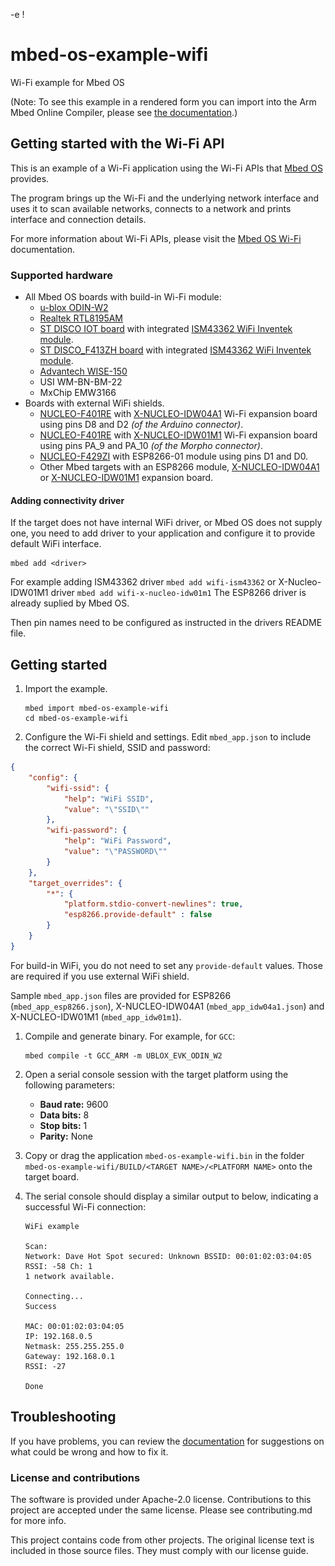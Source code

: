 -e \![](./resources/official_armmbed_example_badge.png)
# mbed-os-example-wifi #

Wi-Fi example for Mbed OS

(Note: To see this example in a rendered form you can import into the Arm Mbed Online Compiler, please see [the documentation](https://os.mbed.com/docs/mbed-os/latest/apis/wi-fi.html#wi-fi-example).)

## Getting started with the Wi-Fi API ##

This is an example of a Wi-Fi application using the Wi-Fi APIs that [Mbed OS](https://github.com/ARMmbed/mbed-os) provides.

The program brings up the Wi-Fi and the underlying network interface and uses it to scan available networks, connects to a network and prints interface and connection details.

For more information about Wi-Fi APIs, please visit the [Mbed OS Wi-Fi](https://os.mbed.com/docs/latest/reference/wi-fi.html) documentation.

### Supported hardware ###

* All Mbed OS boards with build-in Wi-Fi module:
    * [u-blox ODIN-W2](https://os.mbed.com/platforms/ublox-EVK-ODIN-W2/)
    * [Realtek RTL8195AM](https://os.mbed.com/platforms/REALTEK-RTL8195AM/)
    * [ST DISCO IOT board](https://os.mbed.com/platforms/ST-Discovery-L475E-IOT01A/) with integrated [ISM43362 WiFi Inventek module](https://github.com/ARMmbed/wifi-ism43362).
    * [ST DISCO_F413ZH board](https://os.mbed.com/platforms/ST-Discovery-F413H/) with integrated [ISM43362 WiFi Inventek module](https://github.com/ARMmbed/wifi-ism43362).
    * [Advantech WISE-150](https://os.mbed.com/modules/advantech-wise-1530/)
    * USI WM-BN-BM-22
    * MxChip EMW3166
* Boards with external WiFi shields.
    * [NUCLEO-F401RE](https://os.mbed.com/platforms/ST-Nucleo-F401RE/) with [X-NUCLEO-IDW04A1](http://www.st.com/content/st_com/en/products/ecosystems/stm32-open-development-environment/stm32-nucleo-expansion-boards/stm32-ode-connect-hw/x-nucleo-idw04a1.html) Wi-Fi expansion board using pins D8 and D2 _(of the Arduino connector)_.
    * [NUCLEO-F401RE](https://os.mbed.com/platforms/ST-Nucleo-F401RE/) with [X-NUCLEO-IDW01M1](https://os.mbed.com/components/X-NUCLEO-IDW01M1/) Wi-Fi expansion board using pins PA_9 and PA_10 _(of the Morpho connector)_.
    * [NUCLEO-F429ZI](https://os.mbed.com/platforms/ST-Nucleo-F429ZI/) with ESP8266-01 module using pins D1 and D0.
    * Other Mbed targets with an ESP8266 module, [X-NUCLEO-IDW04A1](http://www.st.com/content/st_com/en/products/ecosystems/stm32-open-development-environment/stm32-nucleo-expansion-boards/stm32-ode-connect-hw/x-nucleo-idw04a1.html) or [X-NUCLEO-IDW01M1](https://os.mbed.com/components/X-NUCLEO-IDW01M1/) expansion board.

#### Adding connectivity driver

If the target does not have internal WiFi driver, or Mbed OS does not supply one, you need to add driver to your application and configure it to provide default WiFi interface.

```
mbed add <driver>
```

For example adding ISM43362 driver `mbed add wifi-ism43362` or X-Nucleo-IDW01M1 driver `mbed add wifi-x-nucleo-idw01m1`
The ESP8266 driver is already suplied by Mbed OS.

Then pin names need to be configured as instructed in the drivers README file.

##  Getting started ##

1. Import the example.

   ```
   mbed import mbed-os-example-wifi
   cd mbed-os-example-wifi
   ```

1. Configure the Wi-Fi shield and settings.
   Edit ```mbed_app.json``` to include the correct Wi-Fi shield, SSID and password:

```json
{
    "config": {
        "wifi-ssid": {
            "help": "WiFi SSID",
            "value": "\"SSID\""
        },
        "wifi-password": {
            "help": "WiFi Password",
            "value": "\"PASSWORD\""
        }
    },
    "target_overrides": {
        "*": {
            "platform.stdio-convert-newlines": true,
            "esp8266.provide-default" : false
        }
    }
}
```

   For build-in WiFi, you do not need to set any `provide-default` values. Those are required
   if you use external WiFi shield.

   Sample ```mbed_app.json``` files are provided for ESP8266 (```mbed_app_esp8266.json```), X-NUCLEO-IDW04A1 (```mbed_app_idw04a1.json```) and X-NUCLEO-IDW01M1 (```mbed_app_idw01m1```).


1. Compile and generate binary.
    For example, for `GCC`:
    ```
    mbed compile -t GCC_ARM -m UBLOX_EVK_ODIN_W2
    ```

1. Open a serial console session with the target platform using the following parameters:
    * **Baud rate:** 9600
    * **Data bits:** 8
    * **Stop bits:** 1
    * **Parity:** None

1. Copy or drag the application `mbed-os-example-wifi.bin` in the folder `mbed-os-example-wifi/BUILD/<TARGET NAME>/<PLATFORM NAME>` onto the target board.

1. The serial console should display a similar output to below, indicating a successful Wi-Fi connection:
    ```
    WiFi example

    Scan:
    Network: Dave Hot Spot secured: Unknown BSSID: 00:01:02:03:04:05 RSSI: -58 Ch: 1
    1 network available.

    Connecting...
    Success

    MAC: 00:01:02:03:04:05
    IP: 192.168.0.5
    Netmask: 255.255.255.0
    Gateway: 192.168.0.1
    RSSI: -27

    Done
    ```

## Troubleshooting

If you have problems, you can review the [documentation](https://os.mbed.com/docs/latest/tutorials/debugging.html) for suggestions on what could be wrong and how to fix it.

### License and contributions

The software is provided under Apache-2.0 license. Contributions to this project are accepted under the same license. Please see contributing.md for more info.

This project contains code from other projects. The original license text is included in those source files. They must comply with our license guide.
